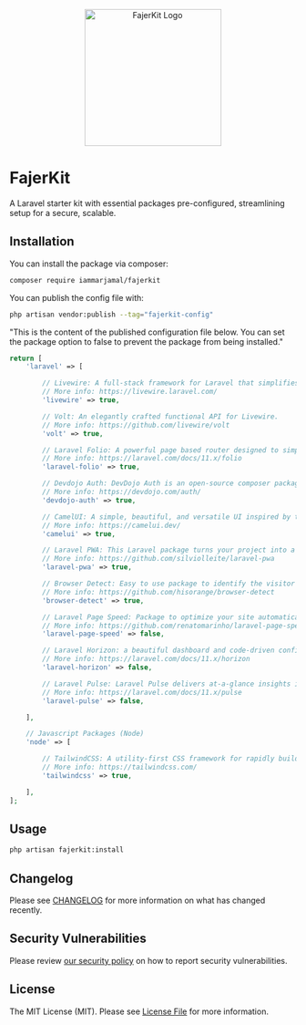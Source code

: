 <p align="center">
    <a href="https://github.com/iammarjamal/FajerKit" target="_blank">
        <picture>
            <source media="(prefers-color-scheme: dark)" srcset="#" />
            <source media="(prefers-color-scheme: light)" srcset="#" />
            <img alt="FajerKit Logo" width="240" src="#" />
        </picture>
    </a>
</p>

# FajerKit
A Laravel starter kit with essential packages pre-configured, streamlining setup for a secure, scalable.

## Installation

You can install the package via composer:

```bash
composer require iammarjamal/fajerkit
```

You can publish the config file with:

```bash
php artisan vendor:publish --tag="fajerkit-config"
```

"This is the content of the published configuration file below. You can set the package option to false to prevent the package from being installed."

```php
return [
    'laravel' => [

        // Livewire: A full-stack framework for Laravel that simplifies building dynamic UIs.
        // More info: https://livewire.laravel.com/
        'livewire' => true,

        // Volt: An elegantly crafted functional API for Livewire.
        // More info: https://github.com/livewire/volt
        'volt' => true,

        // Laravel Folio: A powerful page based router designed to simplify routing in Laravel applications.
        // More info: https://laravel.com/docs/11.x/folio
        'laravel-folio' => true,

        // Devdojo Auth: DevDojo Auth is an open-source composer package that adds customizable authentication screens to your Laravel application.
        // More info: https://devdojo.com/auth/
        'devdojo-auth' => true,

        // CamelUI: A simple, beautiful, and versatile UI inspired by the Arabian desert.
        // More info: https://camelui.dev/
        'camelui' => true,

        // Laravel PWA: This Laravel package turns your project into a progressive web app.
        // More info: https://github.com/silviolleite/laravel-pwa
        'laravel-pwa' => true,

        // Browser Detect: Easy to use package to identify the visitor's browser details and device type.
        // More info: https://github.com/hisorange/browser-detect
        'browser-detect' => true,

        // Laravel Page Speed: Package to optimize your site automatically which results in a 35%+ optimization.
        // More info: https://github.com/renatomarinho/laravel-page-speed
        'laravel-page-speed' => false,

        // Laravel Horizon: a beautiful dashboard and code-driven configuration for your Laravel powered Redis queues.
        // More info: https://laravel.com/docs/11.x/horizon
        'laravel-horizon' => false,

        // Laravel Pulse: Laravel Pulse delivers at-a-glance insights into your application's performance and usage.
        // More info: https://laravel.com/docs/11.x/pulse
        'laravel-pulse' => false,

    ],

    // Javascript Packages (Node)
    'node' => [

        // TailwindCSS: A utility-first CSS framework for rapidly building custom designs.
        // More info: https://tailwindcss.com/
        'tailwindcss' => true,

    ],
];
```

## Usage

```bash
php artisan fajerkit:install
```

## Changelog

Please see [CHANGELOG](CHANGELOG.md) for more information on what has changed recently.

## Security Vulnerabilities

Please review [our security policy](../../security/policy) on how to report security vulnerabilities.

## License

The MIT License (MIT). Please see [License File](LICENSE.md) for more information.
